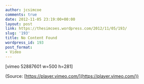 ```yaml
---
author: jcsimcoe
comments: true
date: 2012-11-05 23:19:00+00:00
layout: post
link: https://thesimcoes.wordpress.com/2012/11/05/193/
slug: '193'
title: No Content Found
wordpress_id: 193
post_format:
- Video
---
```


[vimeo 52887601 w=500 h=281]


(Source: [https://player.vimeo.com/](https://player.vimeo.com/))

